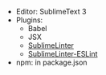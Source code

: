 * Editor: SublimeText 3
* Plugins:
  - Babel
  - JSX
  - [SublimeLinter](http://sublimelinter.readthedocs.io/en/latest/)
  - [SublimeLinter-ESLint](https://github.com/roadhump/SublimeLinter-eslint)
* npm: in package.json
